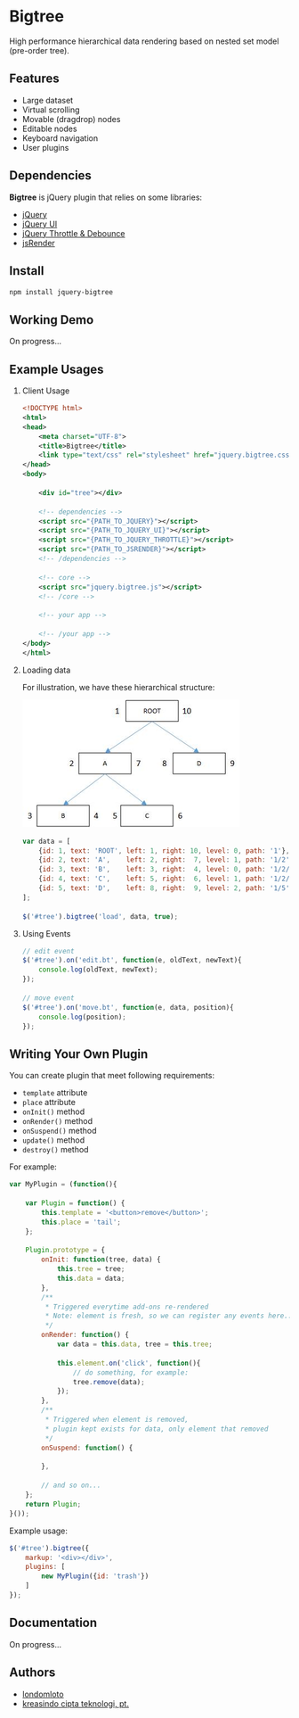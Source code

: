 # Bigtree

High performance hierarchical data rendering based on nested set model (pre-order tree).

## Features
* Large dataset
* Virtual scrolling
* Movable (dragdrop) nodes
* Editable nodes
* Keyboard navigation
* User plugins

## Dependencies

__Bigtree__ is jQuery plugin that relies on some libraries:
* [jQuery](http://code.jquery.com/jquery-2.2.1.min.js)
* [jQuery UI](http://jqueryui.com/resources/download/jquery-ui-1.11.4.zip)
* [jQuery Throttle & Debounce](http://github.com/cowboy/jquery-throttle-debounce/raw/v1.1/jquery.ba-throttle-debounce.min.js)
* [jsRender](https://www.jsviews.com/download/jsrender.min.js)

## Install
```
npm install jquery-bigtree
```

## Working Demo
On progress...

## Example Usages
1. Client Usage
    
    ```xml
    <!DOCTYPE html>
    <html>
    <head>
    	<meta charset="UTF-8">
        <title>Bigtree</title>
        <link type="text/css" rel="stylesheet" href="jquery.bigtree.css">
    </head>
    <body>
    	
        <div id="tree"></div>
        
        <!-- dependencies -->
        <script src="{PATH_TO_JQUERY}"></script>
        <script src="{PATH_TO_JQUERY_UI}"></script>
        <script src="{PATH_TO_JQUERY_THROTTLE}"></script>
        <script src="{PATH_TO_JSRENDER}"></script>
        <!-- /dependencies -->

        <!-- core -->
        <script src="jquery.bigtree.js"></script>
        <!-- /core -->
        
        <!-- your app -->
        
        <!-- /your app -->
    </body>
    </html>
    ```
    
2. Loading data
    
    For illustration, we have these hierarchical structure:

    ![tree](tree.jpg?raw=true)
    

    ```javascript
    var data = [
        {id: 1, text: 'ROOT', left: 1, right: 10, level: 0, path: '1'},
        {id: 2, text: 'A',    left: 2, right:  7, level: 1, path: '1/2'},
        {id: 3, text: 'B',    left: 3, right:  4, level: 0, path: '1/2/3'},
        {id: 4, text: 'C',    left: 5, right:  6, level: 1, path: '1/2/4'},
        {id: 5, text: 'D',    left: 8, right:  9, level: 2, path: '1/5'}
    ];
    
    $('#tree').bigtree('load', data, true);
    ```

4. Using Events
    
    ```javascript
    // edit event
    $('#tree').on('edit.bt', function(e, oldText, newText){
        console.log(oldText, newText);
    });
    
    // move event
    $('#tree').on('move.bt', function(e, data, position){
        console.log(position);
    });
    ```

## Writing Your Own Plugin

You can create plugin that meet following requirements:
* `template` attribute
* `place` attribute
* `onInit()` method
* `onRender()` method
* `onSuspend()` method
* `update()` method
* `destroy()` method

For example:

```javascript
var MyPlugin = (function(){
    
    var Plugin = function() {
        this.template = '<button>remove</button>';
        this.place = 'tail';
    };
    
    Plugin.prototype = {
        onInit: function(tree, data) {
            this.tree = tree;
            this.data = data;
        },
        /**
         * Triggered everytime add-ons re-rendered
         * Note: element is fresh, so we can register any events here...
         */
        onRender: function() {
            var data = this.data, tree = this.tree;
                
            this.element.on('click', function(){
                // do something, for example:
                tree.remove(data);
            });
        },
        /**
         * Triggered when element is removed,
         * plugin kept exists for data, only element that removed
         */
        onSuspend: function() {
            
        },
        
        // and so on...
    };
    return Plugin;
}());
```
Example usage:
```javascript
$('#tree').bigtree({
    markup: '<div></div>',
    plugins: [
        new MyPlugin({id: 'trash'})
    ]
});
```

## Documentation
On progress...

## Authors
- [londomloto](https://github.com/londomloto)
- [kreasindo cipta teknologi, pt.](http://kct.co.id)


